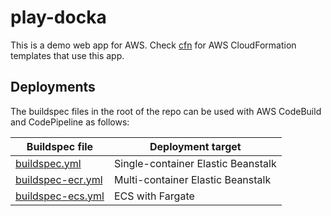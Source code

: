 # play-docka

This is a demo web app for AWS. Check [cfn](https://github.com/malliina/cfn) for AWS CloudFormation 
templates that use this app.

## Deployments

The buildspec files in the root of the repo can be used with AWS CodeBuild and CodePipeline as follows:

| Buildspec file | Deployment target
|----------------|------------------
| [buildspec.yml](buildspec.yml) | Single-container Elastic Beanstalk
| [buildspec-ecr.yml](buildspec-ecr.yml) | Multi-container Elastic Beanstalk
| [buildspec-ecs.yml](buildspec-ecs.yml) | ECS with Fargate
